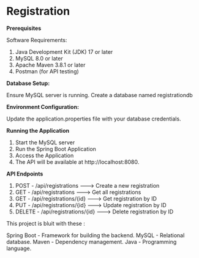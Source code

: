 # Registration

**Prerequisites**

Software Requirements:

1. Java Development Kit (JDK) 17 or later
2. MySQL 8.0 or later
3. Apache Maven 3.8.1 or later
4. Postman (for API testing)
   
**Database Setup:**

  Ensure MySQL server is running.
  Create a database named registrationdb

**Environment Configuration:**

  Update the application.properties file with your database credentials.

**Running the Application**
  
  1. Start the MySQL server
  2. Run the Spring Boot Application
  3. Access the Application
  4. The API will be available at http://localhost:8080.

**API Endpoints**

1. POST	-     /api/registrations	       --->    Create a new registration
2. GET	-     /api/registrations	       --->    Get all registrations
3. GET	-     /api/registrations/{id}   --->	  Get registration by ID
4. PUT	 -    /api/registrations/{id}   --->	  Update registration by ID
5. DELETE -	  /api/registrations/{id}   --->	  Delete registration by ID


This project is bluit with these :

Spring Boot - Framework for building the backend.
MySQL - Relational database.
Maven - Dependency management.
Java - Programming language.



  
